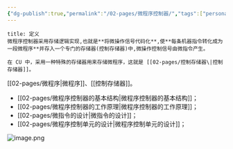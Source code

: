 ```yaml
---
{"dg-publish":true,"permalink":"/02-pages/微程序控制器/","tags":["personal/blog","计算机组成原理/CPU"]}
---
```


```ad-info
title: 定义
微程序控制器采用存储逻辑实现,也就是**将微操作信号代码化**,使**每条机器指令转化成为一段微程序**并存入一个专门的存储器(控制存储器)中,微操作控制信号由微指令产生。

在 CU 中，采用一种特殊的存储器用来存储微程序，这就是 [[02-pages/控制存储器\|控制存储器]]。
```
[[02-pages/微程序\|微程序]]、[[控制存储器]]。

- [[02-pages/微程序控制器的基本结构\|微程序控制器的基本结构]]；
- [[02-pages/微程序控制器的工作原理\|微程序控制器的工作原理]]；
- [[02-pages/微指令的设计\|微指令的设计]]；
- [[02-pages/微程序控制单元的设计\|微程序控制单元的设计]]；

![image.png](https://yelanyanyu-img-bed.oss-cn-hangzhou.aliyuncs.com/img/blog/2024/11/20241125223949.png)
